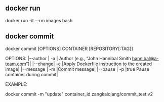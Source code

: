 ## docker run 
docker run -it --rm images bash

## docker commit

docker commit [OPTIONS] CONTAINER [REPOSITORY[:TAG]]

OPTIONS:
|--author | -a	|	Author (e.g., “John Hannibal Smith hannibal@a-team.com”)|
|--change| -c		|Apply Dockerfile instruction to the created image|
|--message | -m		|Commit message|
|--pause | -p	|true	Pause container during commit|

EXAMPLE:

docker commit -m "update" container_id zangkaiqiang/commit_test:v2
